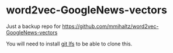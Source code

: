 # word2vec-GoogleNews-vectors
Just a backup repo for https://github.com/mmihaltz/word2vec-GoogleNews-vectors

You will need to install [git lfs](https://git-lfs.github.com/) to be able to clone this.
